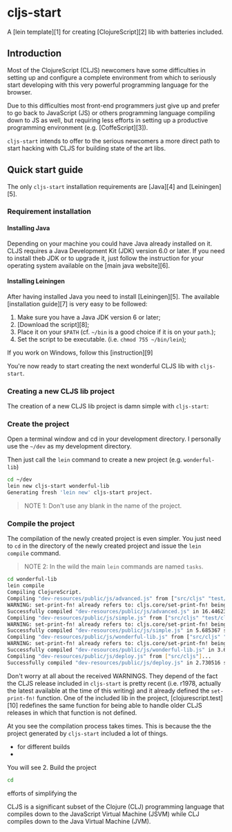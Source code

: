 # cljs-start

A [lein template][1] for creating [ClojureScript][2] lib with
batteries included.

## Introduction

Most of the ClojureScript (CLJS) newcomers have some difficulties in
setting up and configure a complete environment from which to
seriously start developing with this very powerful programming
language for the browser.

Due to this difficulties most front-end programmers just give up and
prefer to go back to JavaScript (JS) or others programming language
compiling down to JS as well, but requiring less efforts in setting up
a productive programming environment (e.g. [CoffeScript][3]).

`cljs-start` intends to offer to the serious newcomers a more direct
path to start hacking with CLJS for building state of the art libs.

## Quick start guide

The only `cljs-start` installation requirements are
[Java][4] and [Leiningen][5].

### Requirement installation

#### Installing Java

Depending on your machine you could have Java already installed on
it. CLJS requires a Java Development Kit (JDK) version 6.0 or
later. If you need to install theb JDK or to upgrade it, just follow
the instruction for your operating system available on the
[main java website][6].

#### Installing Leiningen

After having installed Java you need to install [Leiningen][5]. The
available [installation guide][7] is very easy to be followed:

1. Make sure you have a Java JDK version 6 or later;
2. [Download the script][8];
3. Place it on your `$PATH` (cf. `~/bin` is a good choice if it is on your `path`.);
4. Set the script to be executable. (i.e. `chmod 755 ~/bin/lein`);

If you work on Windows, follow this [instruction][9]

You're now ready to start creating the next wonderful CLJS lib with
 `cljs-start`.

### Creating a new CLJS lib project

The creation of a new CLJS lib project is damn simple with
`cljs-start`:

### Create the project

Open a terminal window and cd in your development directory. I
personally use the `~/dev` as my development directory.

Then just call the `lein` command to create a new project
(e.g. `wonderful-lib`)

```bash
cd ~/dev
lein new cljs-start wonderful-lib
Generating fresh 'lein new' cljs-start project.
```

> NOTE 1: Don't use any blank in the name of the project.

### Compile the project

The compilation of the newly created project is even simpler. You just
need to `cd` in the directory of the newly created project and issue
the `lein compile` command.

> NOTE 2: In the wild the main `lein` commands are named `tasks`.

```bash
cd wonderful-lib
lein compile
Compiling ClojureScript.
Compiling "dev-resources/public/js/advanced.js" from ["src/cljs" "test/cljs"]...
WARNING: set-print-fn! already refers to: cljs.core/set-print-fn! being replaced by: cemerick.cljs.test/set-print-fn! at line 252 /Users/mimmo/Developer/wonderful-lib/target/cljsbuild-compiler-0/cemerick/cljs/test.cljs
Successfully compiled "dev-resources/public/js/advanced.js" in 16.446233 seconds.
Compiling "dev-resources/public/js/simple.js" from ["src/cljs" "test/cljs"]...
WARNING: set-print-fn! already refers to: cljs.core/set-print-fn! being replaced by: cemerick.cljs.test/set-print-fn! at line 252 /Users/mimmo/Developer/wonderful-lib/target/cljsbuild-compiler-1/cemerick/cljs/test.cljs
Successfully compiled "dev-resources/public/js/simple.js" in 5.685367 seconds.
Compiling "dev-resources/public/js/wonderful-lib.js" from ["src/cljs" "test/cljs" "dev-resources/tools/repl"]...
WARNING: set-print-fn! already refers to: cljs.core/set-print-fn! being replaced by: cemerick.cljs.test/set-print-fn! at line 252 /Users/mimmo/Developer/wonderful-lib/target/cljsbuild-compiler-2/cemerick/cljs/test.cljs
Successfully compiled "dev-resources/public/js/wonderful-lib.js" in 3.634899 seconds.
Compiling "dev-resources/public/js/deploy.js" from ["src/cljs"]...
Successfully compiled "dev-resources/public/js/deploy.js" in 2.730516 seconds.
```

Don't worry at all about the received WARNINGS. They depend of the
fact the CLJS release included in `cljs-start` is pretty recent
(i.e. r1978, actually the latest available at the time of this
writing) and it already defined the `set-print-fn!` function. One of
the included lib in the project, [clojurescript.test][10] redefines
the same function for being able to handle older CLJS releases in
which that function is not defined.

At you see the compilation process takes times. This is because the
the project generated by `cljs-start` included a lot of things.

* for different builds
*


You will see
2. Build the project

```bash
cd
```
efforts of simplifying the

CLJS is a significant subset of the Clojure (CLJ) programming language
that compiles down to the JavaScript Virtual Machine (JSVM) while CLJ
compiles down to the Java Virtual Machine (JVM).

